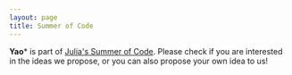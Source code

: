 ```yaml
---
layout: page
title: Summer of Code
---
```


**Yao*** is part of [Julia's Summer of Code](https://julialang.org/soc/gsoc/science.html). Please check if you are interested
in the ideas we propose, or you can also propose your own idea to us!
